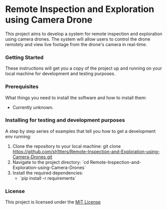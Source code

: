 # Remote Inspection and Exploration using Camera Drone
This project aims to develop a system for remote inspection and exploration using camera drones. The system will allow users to control the drone remotely and view live footage from the drone's camera in real-time.

### Getting Started
These instructions will get you a copy of the project up and running on your local machine for development and testing purposes.

### Prerequisites
What things you need to install the software and how to install them:

* Currently unknown.

### Installing for testing and development purposes
A step by step series of examples that tell you how to get a development env running:

1. Clone the repository to your local machine: git clone https://github.com/sh1tters/Remote-Inspection-and-Exploration-using-Camera-Drones.git
2. Navigate to the project directory: ´cd Remote-Inspection-and-Exploration-using-Camera-Drones´
3. Install the required dependencies: 
      * `pip install -r requirements´

### License
This project is licensed under the [MIT License](https://github.com/sh1tters/Remote-Inspection-and-Exploration-using-Camera-Drones/blob/master/LICENSE)
